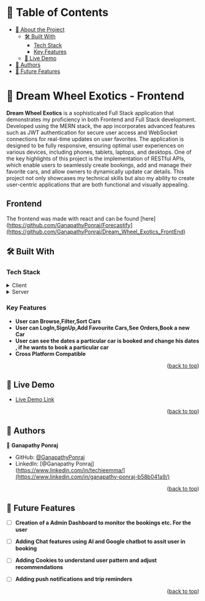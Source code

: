 # 📗 Table of Contents

- [📖 About the Project](#about-project)
  - [🛠 Built With](#built-with)
    - [Tech Stack](#tech-stack)
    - [Key Features](#key-features)
  - [🚀 Live Demo](#live-demo)
- [👥 Authors](#authors)
- [🔭 Future Features](#future-features)

# 📖 Dream Wheel Exotics - Frontend <a name="about-project"></a>

**Dream Wheel Exotics** is a sophisticated Full Stack application that demonstrates my proficiency in both Frontend and Full Stack development. Developed using the MERN stack, the app incorporates advanced features such as JWT authentication for secure user access and WebSocket connections for real-time updates on user favorites. The application is designed to be fully responsive, ensuring optimal user experiences on various devices, including phones, tablets, laptops, and desktops. One of the key highlights of this project is the implementation of RESTful APIs, which enable users to seamlessly create bookings, add and manage their favorite cars, and allow owners to dynamically update car details. This project not only showcases my technical skills but also my ability to create user-centric applications that are both functional and visually appealing.

## Frontend

The frontend was made with react and can be found [here](https://github.com/GanapathyPonraj/Forecastify](https://github.com/GanapathyPonraj/Dream_Wheel_Exotics_FrontEnd)

## 🛠 Built With <a name="built-with"></a>

### Tech Stack <a name="tech-stack"></a>

<details>
  <summary>Client</summary>
  <ul>
    <li>HTML</li>
    <li>SCSS</li>
    <li><a href="https://reactjs.org/">React.js</a></li>
    <li>REST Api</li>
    <li>REDUX</li>
    <li>Antd</li>
    <li>Vercel</li>
  </ul>
</details>
<details>
  <summary>Server</summary>
    <ul>
    <li>MongDb</li>
    <li>JWT</li>
    <li>EXPRESS</li>
    <li>NODE</li>
    <li>Render</li>
   </ul>
</details>

### Key Features <a name="key-features"></a>

- **User can Browse,Filter,Sort Cars**
- **User can LogIn,SignUp,Add Favourite Cars,See  Orders,Book a new Car**
- **User can see the dates a particular car is booked and change his dates , if he wants to book a particular car**
- **Cross Platform Compatible**

<p align="right">(<a href="#readme-top">back to top</a>)</p>

## 🚀 Live Demo <a name="live-demo"></a>

- [Live Demo Link](https://dream-wheel-exotics-frontend.vercel.app/)

<p align="right">(<a href="#readme-top">back to top</a>)</p>

## 👥 Authors <a name="authors"></a>

👤 **Ganapathy Ponraj**

- GitHub: [@GanapathyPonraj](https://github.com/GanapathyPonraj)
- LinkedIn: [@Ganapathy Ponraj](https://www.linkedin.com/in/techieemma/](https://www.linkedin.com/in/ganapathy-ponraj-b58b041a9/)

<p align="right">(<a href="#readme-top">back to top</a>)</p>

## 🔭 Future Features <a name="future-features"></a>

- [ ] **Creation of a Admin Dashboard to monitor the bookings etc. For the user**
- [ ] **Adding Chat features using AI and Google chatbot to assit user in booking**
- [ ] **Adding Cookies to understand user pattern and adjust recommendations**
- [ ] **Adding push notifications and trip reminders**


<p align="right">(<a href="#readme-top">back to top</a>)</p>
